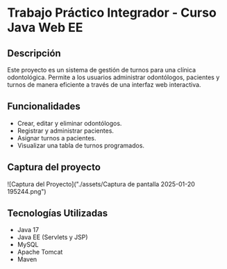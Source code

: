 # Trabajo Práctico Integrador - Curso Java Web EE

## Descripción
Este proyecto es un sistema de gestión de turnos para una clínica odontológica. Permite a los usuarios administrar odontólogos, pacientes y turnos de manera eficiente a través de una interfaz web interactiva.

## Funcionalidades
- Crear, editar y eliminar odontólogos.
- Registrar y administrar pacientes.
- Asignar turnos a pacientes.
- Visualizar una tabla de turnos programados.

## Captura del proyecto

![Captura del Proyecto]("./assets/Captura de pantalla 2025-01-20 195244.png")

## Tecnologías Utilizadas
- Java 17
- Java EE (Servlets y JSP)
- MySQL
- Apache Tomcat
- Maven

